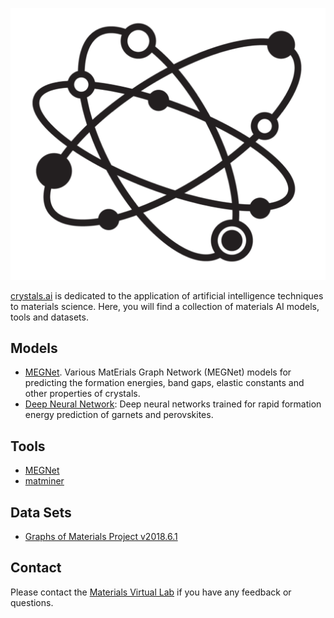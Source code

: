 ![crystals.ai logo](images/logo_header.png)

[crystals.ai](http://crystals.ai) is dedicated to the application of artificial intelligence techniques to materials science. Here, you will find a collection of materials AI models, tools and datasets. 

## Models

* [MEGNet](https://megnet.crystals.ai). Various MatErials Graph Network (MEGNet) models for predicting the formation energies, band gaps, elastic constants and other properties of crystals. 
* [Deep Neural Network](https://dnn.crystals.ai): Deep neural networks trained for rapid formation energy prediction of garnets and perovskites.

## Tools

* [MEGNet](https://github.com/materialsvirtuallab/megnet)
* [matminer](https://github.com/hackingmaterials/matminer)

## Data Sets

* <a href="https://figshare.com/articles/Graphs_of_materials_project/7451351" target="_blank">Graphs of Materials Project v2018.6.1</a>

## Contact

Please contact the [Materials Virtual Lab](http://www.materialsvirtuallab.org) if you have any feedback or questions.
